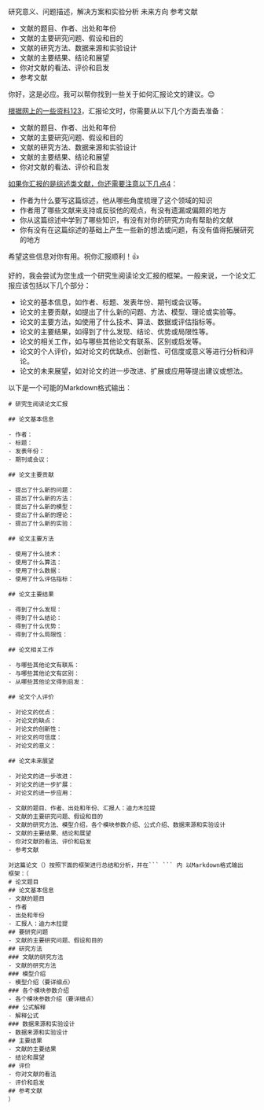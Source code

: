 研究意义、问题描述，解决方案和实验分析 未来方向 参考文献

- 文献的题目、作者、出处和年份
- 文献的主要研究问题、假设和目的
- 文献的研究方法、数据来源和实验设计
- 文献的主要结果、结论和展望
- 你对文献的看法、评价和启发
- 参考文献







你好，这是必应。我可以帮你找到一些关于如何汇报论文的建议。😊

[根据网上的一些资料](https://www.zhihu.com/question/37599365)[1](https://bing.com/search?q=如何汇报论文)[2](https://www.zhihu.com/question/37599365)[3](https://www.zhihu.com/question/345289586)，汇报论文时，你需要从以下几个方面去准备：

- 文献的题目、作者、出处和年份
- 文献的主要研究问题、假设和目的
- 文献的研究方法、数据来源和实验设计
- 文献的主要结果、结论和展望
- 你对文献的看法、评价和启发

[如果你汇报的是综述类文献，你还需要注意以下几点](https://zhuanlan.zhihu.com/p/269238582)[4](https://zhuanlan.zhihu.com/p/269238582)：

- 作者为什么要写这篇综述，他从哪些角度梳理了这个领域的知识
- 作者用了哪些文献来支持或反驳他的观点，有没有遗漏或偏颇的地方
- 你从这篇综述中学到了哪些知识，有没有对你的研究方向有帮助的文献
- 你有没有在这篇综述的基础上产生一些新的想法或问题，有没有值得拓展研究的地方

希望这些信息对你有用。祝你汇报顺利！👍







好的，我会尝试为您生成一个研究生阅读论文汇报的框架。一般来说，一个论文汇报应该包括以下几个部分：

- 论文的基本信息，如作者、标题、发表年份、期刊或会议等。
- 论文的主要贡献，如提出了什么新的问题、方法、模型、理论或实验等。
- 论文的主要方法，如使用了什么技术、算法、数据或评估指标等。
- 论文的主要结果，如得到了什么发现、结论、优势或局限性等。
- 论文的相关工作，如与哪些其他论文有联系、区别或启发等。
- 论文的个人评价，如对论文的优缺点、创新性、可信度或意义等进行分析和评论。
- 论文的未来展望，如对论文的进一步改进、扩展或应用等提出建议或想法。

以下是一个可能的Markdown格式输出：

```
# 研究生阅读论文汇报

## 论文基本信息

- 作者：
- 标题：
- 发表年份：
- 期刊或会议：

## 论文主要贡献

- 提出了什么新的问题：
- 提出了什么新的方法：
- 提出了什么新的模型：
- 提出了什么新的理论：
- 提出了什么新的实验：

## 论文主要方法

- 使用了什么技术：
- 使用了什么算法：
- 使用了什么数据：
- 使用了什么评估指标：

## 论文主要结果

- 得到了什么发现：
- 得到了什么结论：
- 得到了什么优势：
- 得到了什么局限性：

## 论文相关工作

- 与哪些其他论文有联系：
- 与哪些其他论文有区别：
- 从哪些其他论文得到启发：

## 论文个人评价

- 对论文的优点：
- 对论文的缺点：
- 对论文的创新性：
- 对论文的可信度：
- 对论文的意义：

## 论文未来展望

- 对论文的进一步改进：
- 对论文的进一步扩展：
- 对论文的进一步应用：
```

```
- 文献的题目、作者、出处和年份、汇报人：迪力木拉提
- 文献的主要研究问题、假设和目的
- 文献的研究方法、模型介绍，各个模块参数介绍、公式介绍、数据来源和实验设计
- 文献的主要结果、结论和展望
- 你对文献的看法、评价和启发
- 参考文献
```

```
对这篇论文（）按照下面的框架进行总结和分析，并在``` ``` 内 以Markdown格式输出
框架：（
# 论文题目
## 论文基本信息
- 文献的题目
- 作者
- 出处和年份
- 汇报人：迪力木拉提
## 要研究问题
- 文献的主要研究问题、假设和目的
## 研究方法
### 文献的研究方法
- 文献的研究方法
### 模型介绍
- 模型介绍（要详细点）
### 各个模块参数介绍
- 各个模块参数介绍（要详细点）
### 公式解释
- 解释公式
### 数据来源和实验设计
- 数据来源和实验设计
## 主要结果
- 文献的主要结果
- 结论和展望
## 评价
- 你对文献的看法
- 评价和启发
## 参考文献
）
```



